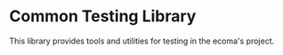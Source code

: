 # Common Testing Library

This library provides tools and utilities for testing in the ecoma's project.
